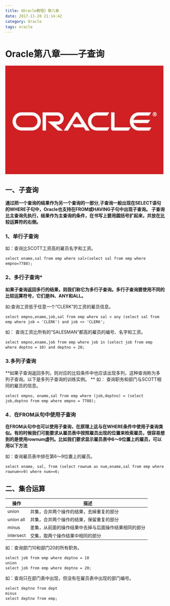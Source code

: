 ```yaml
---
title: 《Oracle教程》第八章
date: 2017-11-28 21:14:42
category: Oracle
tags: oracle
---
```

# Oracle第八章——子查询

![oraclelogo](https://github.com/No-Sky/storage/raw/master/pic/OracleLogo1.jpg)
                                                                      <!-- more -->

## 一、子查询

**通过把一个查询的结果作为另一个查询的一部分,子查询一般出现在SELECT语句的WHERE子句中，Oracle也支持在FROM或HAVING子句中出现子查询。
子查询比主查询先执行，结果作为主查询的条件，在书写上要用圆括号扩起来，并放在比较运算符的右侧。**

### 1、单行子查询

如：查询比SCOTT工资高的雇员名字和工资。

	select ename,sal from emp where sal>(select sal from emp where empno=7788);

### 2、多行子查询*

**如果子查询返回多行的结果，则我们称它为多行子查询。多行子查询要使用不同的比较运算符号，它们是IN、ANY和ALL。**

如:查询工资低于任意一个“CLERK”的工资的雇员信息。

	select empno,ename,job,sal from emp where sal < any (select sal from emp where job = 'CLERK') and job <> 'CLERK';

如：	查询工资比所有的“SALESMAN”都高的雇员的编号、名字和工资。

	select empno,ename,job from emp where job in (select job from emp where deptno = 10) and deptno = 20;

### 3.多列子查询
**如果子查询返回多列，则对应的比较条件中也应该出现多列，这种查询称为多列子查询。以下是多列子查询的训练实例。
**
如： 查询职务和部门与SCOTT相同的雇员的信息。

	select empno, ename,sal from emp where (job,deptno) = (select job,deptno from emp where empno = 7788);

### 4．在FROM从句中使用子查询
**在FROM从句中也可以使用子查询，在原理上这与在WHERE条件中使用子查询类似。有的时候我们可能要求从雇员表中按照雇员出现的位置来检索雇员，很容易想到的是使用rownum虚列。比如我们要求显示雇员表中6～9位置上的雇员，可以用以下方法**

如：查询雇员表中排在第6～9位置上的雇员。

	select ename, sal, from (select rownum as num,ename,sal from emp where rownum<=9) where num>=6;

## 二、集合运算

|操作|描述|
|-|-|
|union|并集，合并两个操作的结果，去掉重复的部分|
|union all|并集，合并两个操作的结果，保留重复的部分|
|minus|差集，从前面的操作结果中去掉与后面操作结果相同的部分|
|intersect|交集，取两个操作结果中相同的部分|

如：查询部门10和部门20的所有职务。

	select job from emp where deptno = 10 
	union
	select job from emp where deptno = 20;

如：查询只在部门表中出现，但没有在雇员表中出现的部门编号。

	select deptno from dept
	minus
	select deptno from emp;


